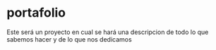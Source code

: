 # portafolio
Este será un proyecto en cual se hará una descripcion de todo lo que sabemos hacer y de lo que nos dedicamos

